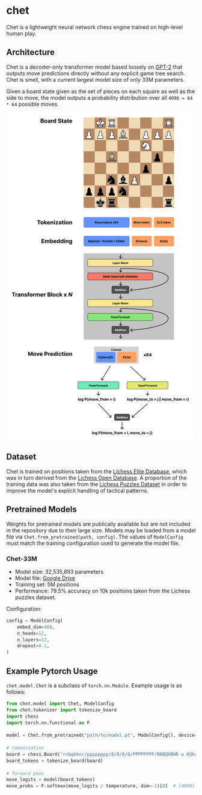 # chet

Chet is a lightweight neural network chess engine trained on high-level human play.

## Architecture

Chet is a decoder-only transformer model based loosely on [GPT-2](https://cdn.openai.com/better-language-models/language_models_are_unsupervised_multitask_learners.pdf) that outputs move predictions directly without any explicit game tree search. Chet is smell, with a current largest model size of only 33M parameters.

Given a board state given as the set of pieces on each square as well as the side to move, the model outputs a probability distribution over all `4096 = 64 * 64` possible moves.

<img src="./assets/architecture.png" alt="Architecture" width="500"/>

## Dataset

Chet is trained on positions taken from the [Lichess Elite Database](https://database.nikonoel.fr/), which was in turn derived from the [Lichess Open Database](https://database.lichess.org/). A proportion of the training data was also taken from the [Lichess Puzzles Dataset](https://database.lichess.org/#puzzles) in order to improve the model's explicit handling of tactical patterns.

## Pretrained Models

Weights for pretrained models are publically available but are not included in the repository due to their large size. Models may be loaded from a model file via `Chet.from_pretrained(path, config)`. The values of `ModelConfig` must match the training configuration used to generate the model file.

### Chet-33M

-   Model size: 32,535,893 parameters
-   Model file: [Google Drive](https://drive.google.com/file/d/1ypObrVRd_lXlVFABXb-o4u8koElxbiYE/view?usp=sharing)
-   Training set: 5M positions
-   Performance: 79.5% accuracy on 10k positions taken from the Lichess puzzles dataset.

Configuration:

```python
config = ModelConfig(
    embed_dim=468,
    n_heads=12,
    n_layers=12,
    dropout=0.1,
)
```

## Example Pytorch Usage

`chet.model.Chet` is a subclass of `torch.nn.Module`. Example usage is as follows:

```python
from chet.model import Chet, ModelConfig
from chet.tokenizer import tokenize_board
import chess
import torch.nn.functional as F

model = Chet.from_pretrained("path/to/model.pt", ModelConfig(), device="cuda")

# tokenization
board = chess.Board("rnbqkbnr/pppppppp/8/8/8/8/PPPPPPPP/RNBQKBNR w KQkq - 0 1")
board_tokens = tokenize_board(board)

# forward pass
move_logits = model(board_tokens)
move_probs = F.softmax(move_logits / temperature, dim=-1)[0]  # [4096]
```
